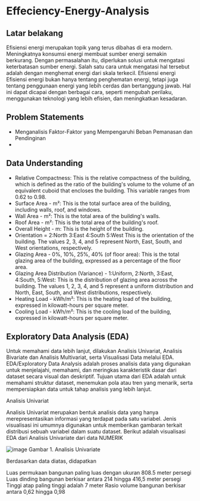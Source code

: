 # Effeciency-Energy-Analysis

## Latar belakang
Efisiensi energi merupakan topik yang terus dibahas di era modern. Meningkatnya konsumsi energi membuat sumber energi semakin berkurang. Dengan permasalahan itu, diperlukan solusi untuk mengatasi keterbatasan sumber energi. Salah satu cara untuk mengatasi hal tersebut adalah dengan menghemat energi dari skala terkecil. Efisiensi energi Efisiensi energi bukan hanya tentang penghematan energi, tetapi juga tentang penggunaan energi yang lebih cerdas dan bertanggung jawab. Hal ini dapat dicapai dengan berbagai cara, seperti mengubah perilaku, menggunakan teknologi yang lebih efisien, dan meningkatkan kesadaran.

## Problem Statements
* Menganalisis Faktor-Faktor yang Mempengaruhi Beban Pemanasan dan Pendinginan
* 

  

## Data Understanding
* Relative Compactness: This is the relative compactness of the building, which is defined as the ratio of the building's volume to the volume of an equivalent cuboid that encloses the building. This variable ranges from 0.62 to 0.98.
* Surface Area - m²: This is the total surface area of the building, including walls, roof, and windows. 
* Wall Area - m²: This is the total area of the building's walls. 
* Roof Area - m²: This is the total area of the building's roof.
* Overall Height - m: This is the height of the building. 
* Orientation = 2:North
                3:East
                4:South
                5:West
  This is the orientation of the building. The values 2, 3, 4, and 5 represent North, East, South, and West orientations, respectively.
* Glazing Area - 0%, 10%, 25%, 40% (of floor area): This is the total glazing area of the building, expressed as a percentage of the floor area. 
* Glazing Area Distribution (Variance) - 1:Uniform, 2:North, 3:East, 4:South, 5:West: This is the distribution of glazing area across the building. The values 1, 2, 3, 4, and 5 represent a uniform distribution and North, East, South, and West distributions, respectively.
* Heating Load - kWh/m²: This is the heating load of the building, expressed in kilowatt-hours per square meter. 
* Cooling Load - kWh/m²: This is the cooling load of the building, expressed in kilowatt-hours per square meter.

## Exploratory Data Analysis (EDA)
Untuk memahami data lebih lanjut, dilakukan Analisis Univariat, Analisis Bivariate dan Analisis Multivariat, serta Visualisasi Data melalui EDA. EDA/Exploratory Data Analysis adalah proses analisis data yang digunakan untuk menjelajahi, memahami, dan meringkas karakteristik dasar dari dataset secara visual dan deskriptif. Tujuan utama dari EDA adalah untuk memahami struktur dataset, menemukan pola atau tren yang menarik, serta mempersiapkan data untuk tahap analisis yang lebih lanjut.

Analisis Univariat

Analisis Univariat merupakan bentuk analisis data yang hanya merepresentasikan informasi yang terdapat pada satu variabel. Jenis visualisasi ini umumnya digunakan untuk memberikan gambaran terkait distribusi sebuah variabel dalam suatu dataset. Berikut adalah visualisasi EDA dari Analisis Univariate dari data NUMERIK

![image](https://github.com/thedoctorrr17/Effeciency-Energy-Analysis/assets/143855919/2226ed58-45eb-4034-9dd8-8b8f6ef94e77)
Gambar 1. Analisis Univariate

Berdasarkan data diatas, didapatkan

Luas permukaan bangunan paling luas dengan ukuran 808.5 meter persegi
Luas dinding bangunan berkisar antara 214 hingga 416,5 meter persegi
Tinggi atap paling tinggi adalah 7 meter
Rasio volume bangunan berkisar antara 0,62 hingga 0,98






